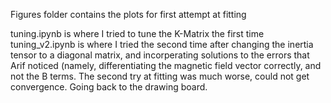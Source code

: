Figures folder contains the plots for first attempt at fitting

tuning.ipynb is where I tried to tune the K-Matrix the first time
tuning_v2.ipynb is where I tried the second time after changing the inertia tensor to a diagonal matrix, and incorperating solutions to the errors that Arif noticed (namely, differentiating the magnetic field vector correctly, and not 
the B terms. The second try at fitting was much worse, could not get convergence. Going back to the drawing board. 
